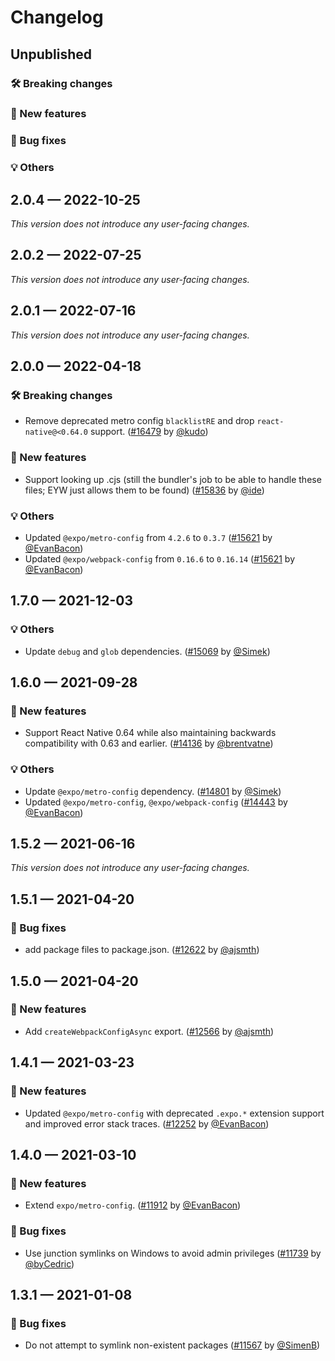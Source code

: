 # Changelog

## Unpublished

### 🛠 Breaking changes

### 🎉 New features

### 🐛 Bug fixes

### 💡 Others

## 2.0.4 — 2022-10-25

_This version does not introduce any user-facing changes._

## 2.0.2 — 2022-07-25

_This version does not introduce any user-facing changes._

## 2.0.1 — 2022-07-16

_This version does not introduce any user-facing changes._

## 2.0.0 — 2022-04-18

### 🛠 Breaking changes

- Remove deprecated metro config `blacklistRE` and drop `react-native@<0.64.0` support. ([#16479](https://github.com/expo/expo/pull/16479) by [@kudo](https://github.com/kudo))

### 🎉 New features

- Support looking up .cjs (still the bundler's job to be able to handle these files; EYW just allows them to be found) ([#15836](https://github.com/expo/expo/pull/15836) by [@ide](https://github.com/ide))

### 💡 Others

- Updated `@expo/metro-config` from `4.2.6` to `0.3.7` ([#15621](https://github.com/expo/expo/pull/15621) by [@EvanBacon](https://github.com/EvanBacon))
- Updated `@expo/webpack-config` from `0.16.6` to `0.16.14` ([#15621](https://github.com/expo/expo/pull/15621) by [@EvanBacon](https://github.com/EvanBacon))

## 1.7.0 — 2021-12-03

### 💡 Others

- Update `debug` and `glob` dependencies. ([#15069](https://github.com/expo/expo/pull/15069) by [@Simek](https://github.com/Simek))

## 1.6.0 — 2021-09-28

### 🎉 New features

- Support React Native 0.64 while also maintaining backwards compatibility with 0.63 and earlier. ([#14136](https://github.com/expo/expo/pull/14136) by [@brentvatne](https://github.com/brentvatne))

### 💡 Others

- Update `@expo/metro-config` dependency. ([#14801](https://github.com/expo/expo/pull/14801) by [@Simek](https://github.com/Simek))
- Updated `@expo/metro-config`, `@expo/webpack-config` ([#14443](https://github.com/expo/expo/pull/14443) by [@EvanBacon](https://github.com/EvanBacon))

## 1.5.2 — 2021-06-16

_This version does not introduce any user-facing changes._

## 1.5.1 — 2021-04-20

### 🐛 Bug fixes

- add package files to package.json. ([#12622](https://github.com/expo/expo/pull/12622) by [@ajsmth](https://github.com/ajsmth))

## 1.5.0 — 2021-04-20

### 🎉 New features

- Add `createWebpackConfigAsync` export. ([#12566](https://github.com/expo/expo/pull/12566) by [@ajsmth](https://github.com/ajsmth))

## 1.4.1 — 2021-03-23

### 🎉 New features

- Updated `@expo/metro-config` with deprecated `.expo.*` extension support and improved error stack traces. ([#12252](https://github.com/expo/expo/pull/12252) by [@EvanBacon](https://github.com/EvanBacon))

## 1.4.0 — 2021-03-10

### 🎉 New features

- Extend `expo/metro-config`. ([#11912](https://github.com/expo/expo/pull/11912) by [@EvanBacon](https://github.com/EvanBacon))

### 🐛 Bug fixes

- Use junction symlinks on Windows to avoid admin privileges ([#11739](https://github.com/expo/expo/pull/11739) by [@byCedric](https://github.com/byCedric))

## 1.3.1 — 2021-01-08

### 🐛 Bug fixes

- Do not attempt to symlink non-existent packages ([#11567](https://github.com/expo/expo/pull/11567) by [@SimenB](https://github.com/SimenB))
